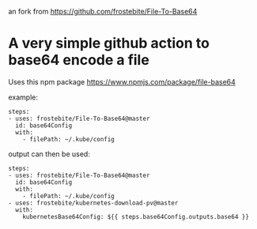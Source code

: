 an fork from https://github.com/frostebite/File-To-Base64

# A very simple github action to base64 encode a file

Uses this npm package https://www.npmjs.com/package/file-base64

example:
```
steps:
- uses: frostebite/File-To-Base64@master
  id: base64Config
  with:
    - filePath: ~/.kube/config
```

output can then be used:
```
steps:
- uses: frostebite/File-To-Base64@master
  id: base64Config
  with:
    - filePath: ~/.kube/config
- uses: frostebite/kubernetes-download-pv@master
  with:
    kubernetesBase64Config: ${{ steps.base64Config.outputs.base64 }}
```
